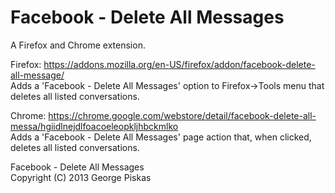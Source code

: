 Facebook - Delete All Messages
=============================

A Firefox and Chrome extension.

Firefox: https://addons.mozilla.org/en-US/firefox/addon/facebook-delete-all-message/ <br> Adds a 'Facebook - Delete All Messages' option to Firefox->Tools menu that deletes all listed conversations. 

Chrome: https://chrome.google.com/webstore/detail/facebook-delete-all-messa/hgiidlnejdlfoacoeleopkljhbckmlko <br> Adds a 'Facebook - Delete All Messages' page action that, when clicked, deletes all listed conversations.

Facebook - Delete All Messages <br> Copyright (C) 2013  George Piskas
